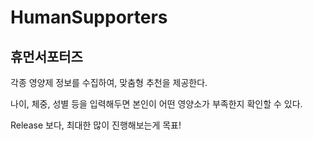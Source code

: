 # HumanSupporters
## 휴먼서포터즈

각종 영양제 정보를 수집하여, 맞춤형 추천을 제공한다.

나이, 체중, 성별 등을 입력해두면 본인이 어떤 영양소가 부족한지 확인할 수 있다.

Release 보다, 최대한 많이 진행해보는게 목표!
